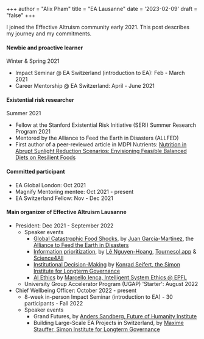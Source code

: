 +++
author = "Alix Pham"
title = "EA Lausanne"
date = '2023-02-09'
draft = "false"
+++

I joined the Effective Altruism community early 2021. This post describes my journey and my commitments.

<!--more-->

#### Newbie and proactive learner
Winter & Spring 2021
* Impact Seminar @ EA Switzerland (introduction to EA): Feb - March 2021
* Career Mentorship @ EA Switzerland: April - June 2021

#### Existential risk researcher
Summer 2021
* Fellow at the Stanford Existential Risk Initiative (SERI) Summer Research Program 2021
* Mentored by the Alliance to Feed the Earth in Disasters (ALLFED)
* First author of a peer-reviewed article in MDPI Nutrients: [Nutrition in Abrupt Sunlight Reduction Scenarios: Envisioning Feasible Balanced Diets on Resilient Foods](https://www.mdpi.com/2072-6643/14/3/492)

#### Committed participant
* EA Global London: Oct 2021
* Magnify Mentoring mentee: Oct 2021 - present
* EA Switzerland Fellow: Nov - Dec 2021

#### Main organizer of Effective Altruism Lausanne
* President: Dec 2021 - September 2022
    * Speaker events
        * [Global Catastrophic Food Shocks](https://www.youtube.com/watch?v=i7HFl69i-i8&t=1s), by [Juan Garcia-Martinez](https://www.linkedin.com/in/juan-garcia-martinez/), the [Alliance to Feed the Earth in Disasters](https://allfed.info/)
        * [Information prioritization](https://www.youtube.com/watch?v=ocXOPEnL5ZE&t=4s), by [Lê Nguyen-Hoang](https://www.linkedin.com/in/l%C3%AA-nguy%C3%AAn-hoang/), [Tournesol.app](https://tournesol.app/) & [Science4All](https://www.youtube.com/channel/UC0NCbj8CxzeCGIF6sODJ-7A)
        * [Institutional Decision-Making](https://www.youtube.com/watch?v=O4oGOTyhdGg&t=2s) by [Konrad Seifert, the Simon Institute for Longterm Governance](https://www.simoninstitute.ch/about/member/konrad-seifert/)
        * [AI Ethics](https://www.youtube.com/watch?v=6j_iCum0ikQ) by [Marcello Ienca, Intelligent System Ethics @ EPFL](https://people.epfl.ch/marcello.ienca/?lang=en)
    * University Group Accelerator Program (UGAP) 'Starter': August 2022
* Chief Wellbeing Officer: October 2022 - present
    * 8-week in-person Impact Seminar (introduction to EA) - 30 participants - Fall 2022
    * Speaker events
        * Grand Futures, by [Anders Sandberg, Future of Humanity Institute](https://www.fhi.ox.ac.uk/team/anders-sandberg/)
        * Building Large-Scale EA Projects in Switzerland, by [Maxime Stauffer, Simon Institute for Longterm Governance](https://www.simoninstitute.ch/about/member/maxime-stauffer/)